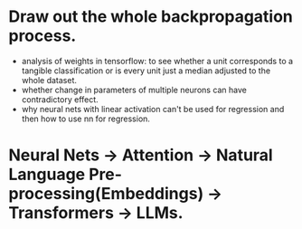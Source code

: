 # Draw out the whole backpropagation process.   
-  analysis of weights in tensorflow: to see whether a unit corresponds to a tangible classification or is every unit just a median adjusted to the whole dataset.
- whether change in parameters of multiple neurons can have contradictory effect.
- why neural nets with linear activation can't be used for regression and then how to use nn for regression.
# Neural Nets -> Attention -> Natural Language Pre-processing(Embeddings) -> Transformers -> LLMs.